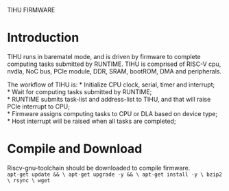 TIHU FIRMWARE
# Introduction
TIHU runs in barematel mode, and is driven by firmware to complete computing tasks submitted by RUNTIME. TIHU is comprised of RISC-V cpu, nvdla, NoC bus, PCIe module, DDR, SRAM, bootROM, DMA and peripherals.

The workflow of TIHU is:
    * Initialize CPU clock, serial, timer and interrupt;  
    * Wait for computing tasks submitted by RUNTIME;  
    * RUNTIME submits task-list and address-list to TIHU, and that will raise PCIe interrupt to CPU;  
    * Firmware assigns computing tasks to CPU or DLA based on device type;  
    * Host interrupt will be raised when all tasks are completed;  

# Compile and Download
Riscv-gnu-toolchain should be downloaded to compile firmware.  
` apt-get update && \
    apt-get upgrade -y && \
    apt-get install -y \
    bzip2 \
    rsync \
    wget `
